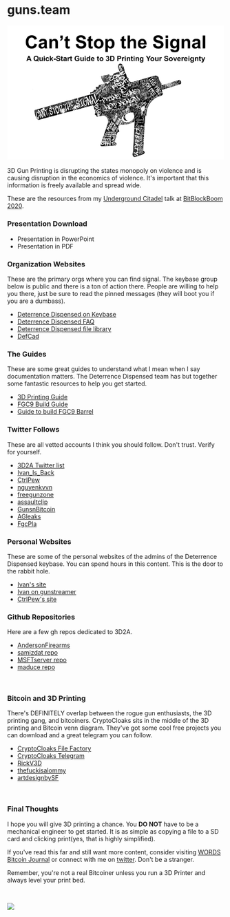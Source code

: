 # guns.team
![](https://raw.githubusercontent.com/joe-rodgers/guns.team/master/assets/can't%20stop%20the%20signal.png)

3D Gun Printing is disrupting the states monopoly on violence and is causing disruption in the economics of violence. It's important that this information is freely available and spread wide. 

These are the resources from my [Underground Citadel](https://undergroundcitadel.com/) talk at [BitBlockBoom 2020](https://bitblockboom.com/).

### Presentation Download
* Presentation in PowerPoint
* Presentation in PDF

### Organization Websites
These are the primary orgs where you can find signal. The keybase group below is public and there is a ton of action there. People are willing to help you there, just be sure to read the pinned messages (they will boot you if you are a dumbass).
* [Deterrence Dispensed on Keybase](https://keybase.io/team/det_disp)
* [Deterrence Dispensed FAQ](https://pastebin.com/raw/RSvLaDkB)
* [Deterrence Dispensed file library](https://lbry.tv/@Deterrence-Dispensed:2)
* [DefCad](https://defcad.com/)

### The Guides
These are some great guides to understand what I mean when I say documentation matters. The Deterrence Dispensed team has but together some fantastic resources to help you get started.

* [3D Printing Guide](https://github.com/joe-rodgers/guns.team/blob/master/assets/guides/DetDisp_3D_Printing_Guide/DetDisp_3D_Printing_Guide.pdf)
* [FGC9 Build Guide](https://github.com/joe-rodgers/guns.team/blob/master/assets/guides/FGC-9_Guide.pdf)
* [Guide to build FGC9 Barrel](https://github.com/joe-rodgers/guns.team/blob/master/assets/guides/DetDisp_ECM_Rifling_Guide/Project-ButWhatAbout-ECM-9x19-Barrel-DIY-V1-Package/ECM%20Barrel%20Tutorial%20-%20Release%20Version%201.0.pdf)



### Twitter Follows
These are all vetted accounts I think you should follow. Don't trust. Verify for yourself.

* [3D2A Twitter list](https://twitter.com/i/lists/1149016937273405440)
* [Ivan_Is_Back](https://twitter.com/Ivan_Is_Back)
* [CtrlPew](https://twitter.com/CtrlPew)
* [nguyenkvvn](https://twitter.com/nguyenkvvn)
* [freegunzone](https://twitter.com/freegunzone)
* [assaultclip](https://twitter.com/assaultclip)
* [GunsnBitcoin](https://twitter.com/GunsnBitcoin)
* [AGleaks](https://twitter.com/AGleaks)
* [FgcPla](https://twitter.com/FgcPla)

### Personal Websites
These are some of the personal websites of the admins of the Deterrence Dispensed keybase. You can spend hours in this content. This is the door to the rabbit hole.
* [Ivan's site](https://ivanthetroll.keybase.pub/)
* [Ivan on gunstreamer](https://gunstreamer.com/@IvanTheTroll)
* [CtrlPew's site](https://ctrlpew.com/)

### Github Repositories
Here are a few gh repos dedicated to 3D2A.
* [AndersonFirearms](https://github.com/PotatoSociety/AndersonFirearms)
* [samizdat repo](https://github.com/d33pthought42/samizdat)
* [MSFTserver repo](https://github.com/MSFTserver/print2a)
* [maduce repo](https://github.com/maduce/fosscad-repo)

<br>

### Bitcoin and 3D Printing
There's DEFINITELY overlap between the rogue gun enthusiasts, the 3D printing gang, and bitcoiners. CryptoCloaks sits in the middle of the 3D printing and Bitcoin venn diagram. They've got some cool free projects you can download and a great telegram you can follow.

* [CryptoCloaks File Factory](https://www.cryptocloaks.com/file-factory/)
* [CryptoCloaks Telegram](https://t.me/joinchat/Odg-ExafJf25XjnGVgozyg)
* [RickV3D](https://twitter.com/RickV3D)
* [thefuckisalommy](https://twitter.com/thefuckisalommy)
* [artdesignbySF](https://twitter.com/artdesignbySF)

<br>

### Final Thoughts
I hope you will give 3D printing a chance. You **DO NOT** have to be a mechanical engineer to get started. It is as simple as copying a file to a SD card and clicking print(yes, that is highly simplified). 

If you've read this far and still want more content, consider visiting [WORDS Bitcoin Journal](https://bitcoinwords.github.io/) or connect with me on [twitter](https://twitter.com/_joerodgers). Don't be a stranger.

Remember, you're not a real Bitcoiner unless you run a 3D Printer and always level your print bed.

<br>

[![](https://badgen.net/badge/Built%20with/❤️%20by%20Joe/F96854)](https://twitter.com/_joerodgers)
